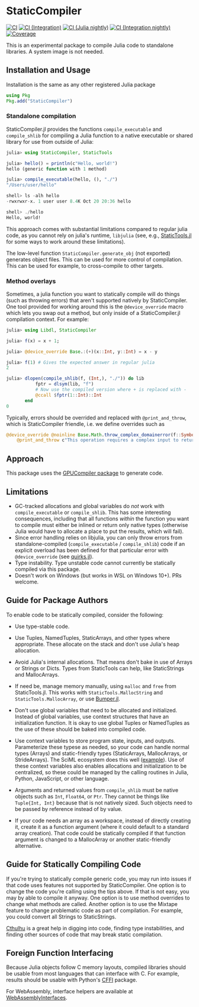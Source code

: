 # StaticCompiler

[![CI](https://github.com/tshort/StaticCompiler.jl/actions/workflows/ci.yml/badge.svg)](https://github.com/tshort/StaticCompiler.jl/actions/workflows/ci.yml)
[![CI (Integration)](https://github.com/tshort/StaticCompiler.jl/actions/workflows/ci-integration.yml/badge.svg)](https://github.com/tshort/StaticCompiler.jl/actions/workflows/ci-integration.yml)
[![CI (Julia nightly)](https://github.com/tshort/StaticCompiler.jl/workflows/CI%20(Julia%20nightly)/badge.svg)](https://github.com/tshort/StaticCompiler.jl/actions/workflows/ci-julia-nightly.yml)
[![CI (Integration nightly)](https://github.com/tshort/StaticCompiler.jl/actions/workflows/ci-integration-nightly.yml/badge.svg)](https://github.com/tshort/StaticCompiler.jl/actions/workflows/ci-integration-nightly.yml)
[![Coverage](https://codecov.io/gh/tshort/StaticCompiler.jl/branch/master/graph/badge.svg)](https://codecov.io/gh/tshort/StaticCompiler.jl)

This is an experimental package to compile Julia code to standalone libraries. A system image is not needed.

## Installation and Usage
Installation is the same as any other registered Julia package
```julia
using Pkg
Pkg.add("StaticCompiler")
```

### Standalone compilation
StaticCompiler.jl provides the functions `compile_executable` and `compile_shlib` for compiling a Julia function to a native executable or shared library for use from outside of Julia:
```julia
julia> using StaticCompiler, StaticTools

julia> hello() = println(c"Hello, world!")
hello (generic function with 1 method)

julia> compile_executable(hello, (), "./")
"/Users/user/hello"

shell> ls -alh hello
-rwxrwxr-x. 1 user user 8.4K Oct 20 20:36 hello

shell> ./hello
Hello, world!
```
This approach comes with substantial limitations compared to regular julia code, as you cannot rely on julia's runtime, `libjulia` (see, e.g., [StaticTools.jl](https://github.com/brenhinkeller/StaticTools.jl) for some ways to work around these limitations).

The low-level function `StaticCompiler.generate_obj` (not exported) generates object files. This can be used for more control of compilation. This can be used for example, to cross-compile to other targets.

### Method overlays

Sometimes, a julia function you want to statically compile will do things (such as throwing errors) that aren't supported natively by StaticCompiler. One tool provided for working around this is the `@device_override` macro which lets you swap out a method, but only inside of a StaticCompiler.jl compilation context. For example:

```julia
julia> using Libdl, StaticCompiler

julia> f(x) = x + 1;

julia> @device_override Base.:(+)(x::Int, y::Int) = x - y

julia> f(1) # Gives the expected answer in regular julia
2

julia> dlopen(compile_shlib(f, (Int,), "./")) do lib
           fptr = dlsym(lib, "f")
           # Now use the compiled version where + is replaced with -
           @ccall $fptr(1::Int)::Int 
       end
0
```
Typically, errors should be overrided and replaced with `@print_and_throw`, which is StaticCompiler friendle, i.e.
we define overrides such as
``` julia
@device_override @noinline Base.Math.throw_complex_domainerror(f::Symbol, x) =
    @print_and_throw c"This operation requires a complex input to return a complex result"
```


## Approach

This package uses the [GPUCompiler package](https://github.com/JuliaGPU/GPUCompiler.jl) to generate code.

## Limitations

* GC-tracked allocations and global variables do *not* work with `compile_executable` or `compile_shlib`. This has some interesting consequences, including that all functions _within_ the function you want to compile must either be inlined or return only native types (otherwise Julia would have to allocate a place to put the results, which will fail).
* Since error handling relies on libjulia, you can only throw errors from standalone-compiled (`compile_executable` / `compile_shlib`) code if an explicit overload has been defined for that particular error with `@device_override` (see [quirks.jl](src/quirks.jl)).
* Type instability. Type unstable code cannot currently be statically compiled via this package.
* Doesn't work on Windows (but works in WSL on Windows 10+). PRs welcome.

## Guide for Package Authors

To enable code to be statically compiled, consider the following:

* Use type-stable code.

* Use Tuples, NamedTuples, StaticArrays, and other types where appropriate. These allocate on the stack and don't use Julia's heap allocation.

* Avoid Julia's internal allocations. That means don't bake in use of Arrays or Strings or Dicts. Types from StaticTools can help, like StaticStrings and MallocArrays.

* If need be, manage memory manually, using `malloc` and `free` from StaticTools.jl. This works with `StaticTools.MallocString` and `StaticTools.MallocArray`, or use [Bumper.jl](https://github.com/MasonProtter/Bumper.jl). 

* Don't use global variables that need to be allocated and initialized. Instead of global variables, use context structures that have an initialization function. It is okay to use global Tuples or NamedTuples as the use of these should be baked into compiled code.

* Use context variables to store program state, inputs, and outputs. Parameterize these typese as needed, so your code can handle normal types (Arrays) and static-friendly types (StaticArrays, MallocArrays, or StrideArrays). The SciML ecosystem does this well ([example](https://github.com/SciML/OrdinaryDiffEq.jl/blob/e7f045950615352ddfcb126d13d92afd2bad05e4/src/integrators/type.jl#L82)). Use of these context variables also enables allocations and initialization to be centralized, so these could be managed by the calling routines in Julia, Python, JavaScript, or other language.

* Arguments and returned values from `compile_shlib` must be native objects such as `Int`, `Float64`, or `Ptr`. They cannot be things like `Tuple{Int, Int}` because that is not natively sized. Such objects need to be passed by reference instead of by value.

* If your code needs an array as a workspace, instead of directly creating it, create it as a function argument (where it could default to a standard array creation). That code could be statically compiled if that function argument is changed to a MallocArray or another static-friendly alternative. 

## Guide for Statically Compiling Code

If you're trying to statically compile generic code, you may run into issues if that code uses features not supported by StaticCompiler. One option is to change the code you're calling using the tips above. If that is not easy, you may by able to compile it anyway. One option is to use method overrides to change what methods are called. Another option is to use the Mixtape feature to change problematic code as part of compilation. For example, you could convert all Strings to StaticStrings.

[Cthulhu](https://github.com/JuliaDebug/Cthulhu.jl) is a great help in digging into code, finding type instabilities, and finding other sources of code that may break static compilation.

## Foreign Function Interfacing

Because Julia objects follow C memory layouts, compiled libraries should be usable from most languages that can interface with C. For example, results should be usable with Python's [CFFI](https://cffi.readthedocs.io/en/latest/) package.

For WebAssembly, interface helpers are available at [WebAssemblyInterfaces](https://github.com/tshort/WebAssemblyInterfaces.jl).






